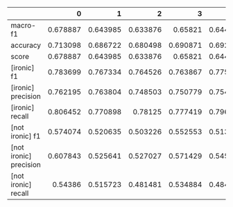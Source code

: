 |                        |        0 |        1 |        2 |        3 |        4 |        5 |        6 |        7 |        8 |        9 |      avg |   median |     mode |        std |
|:-----------------------|---------:|---------:|---------:|---------:|---------:|---------:|---------:|---------:|---------:|---------:|---------:|---------:|---------:|-----------:|
| macro-f1               | 0.678887 | 0.643985 | 0.633876 | 0.65821  | 0.644117 | 0.640219 | 0.687238 | 0.674368 | 0.653718 | 0.656977 | 0.657159 | 0.656977 | 0.656977 | 0.0148291  |
| accuracy               | 0.713098 | 0.686722 | 0.680498 | 0.690871 | 0.692308 | 0.675676 | 0.721414 | 0.704782 | 0.696466 | 0.68815  | 0.694998 | 0.692308 | 0.692308 | 0.0119576  |
| score                  | 0.678887 | 0.643985 | 0.633876 | 0.65821  | 0.644117 | 0.640219 | 0.687238 | 0.674368 | 0.653718 | 0.656977 | 0.657159 | 0.656977 | 0.656977 | 0.0148291  |
| [ironic] f1            | 0.783699 | 0.767334 | 0.764526 | 0.763867 | 0.775076 | 0.753165 | 0.790625 | 0.773885 | 0.775385 | 0.760383 | 0.770795 | 0.770795 | 0.770795 | 0.00931168 |
| [ironic] precision     | 0.762195 | 0.763804 | 0.748503 | 0.750779 | 0.754438 | 0.760383 | 0.785714 | 0.796721 | 0.782609 | 0.767742 | 0.767289 | 0.763804 | 0.763804 | 0.0134096  |
| [ironic] recall        | 0.806452 | 0.770898 | 0.78125  | 0.777419 | 0.796875 | 0.746082 | 0.795597 | 0.752322 | 0.768293 | 0.753165 | 0.774835 | 0.774835 | 0.774835 | 0.0171549  |
| [not ironic] f1        | 0.574074 | 0.520635 | 0.503226 | 0.552553 | 0.513158 | 0.527273 | 0.583851 | 0.57485  | 0.532051 | 0.553571 | 0.543524 | 0.543524 | 0.543524 | 0.023516   |
| [not ironic] precision | 0.607843 | 0.525641 | 0.527027 | 0.571429 | 0.545455 | 0.517857 | 0.591195 | 0.545455 | 0.522013 | 0.54386  | 0.549777 | 0.545455 | 0.545455 | 0.0256452  |
| [not ironic] recall    | 0.54386  | 0.515723 | 0.481481 | 0.534884 | 0.484472 | 0.537037 | 0.576687 | 0.607595 | 0.542484 | 0.563636 | 0.538786 | 0.538786 | 0.538786 | 0.0323587  |